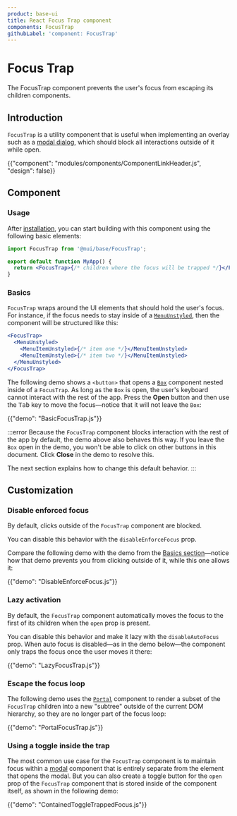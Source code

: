 ```yaml
---
product: base-ui
title: React Focus Trap component
components: FocusTrap
githubLabel: 'component: FocusTrap'
---
```


# Focus Trap

<p class="description">The FocusTrap component prevents the user's focus from escaping its children components.</p>

## Introduction

`FocusTrap` is a utility component that is useful when implementing an overlay such as a [modal dialog](/base-ui/react-modal/), which should block all interactions outside of it while open.

{{"component": "modules/components/ComponentLinkHeader.js", "design": false}}

## Component

### Usage

After [installation](/base-ui/getting-started/quickstart/#installation), you can start building with this component using the following basic elements:

```jsx
import FocusTrap from '@mui/base/FocusTrap';

export default function MyApp() {
  return <FocusTrap>{/* children where the focus will be trapped */}</FocusTrap>;
}
```

### Basics

`FocusTrap` wraps around the UI elements that should hold the user's focus. For instance, if the focus needs to stay inside of a [`MenuUnstyled`](/base-ui/react-menu/), then the component will be structured like this:

```jsx
<FocusTrap>
  <MenuUnstyled>
    <MenuItemUnstyled>{/* item one */}</MenuItemUnstyled>
    <MenuItemUnstyled>{/* item two */}</MenuItemUnstyled>
  </MenuUnstyled>
</FocusTrap>
```

The following demo shows a `<button>` that opens a [`Box`](/material-ui/react-box/) component nested inside of a `FocusTrap`. As long as the `Box` is open, the user's keyboard cannot interact with the rest of the app. Press the **Open** button and then use the <kbd class="key">Tab</kbd> key to move the focus—notice that it will not leave the `Box`:

{{"demo": "BasicFocusTrap.js"}}

:::error
Because the `FocusTrap` component blocks interaction with the rest of the app by default, the demo above also behaves this way. If you leave the `Box` open in the demo, you won't be able to click on other buttons in this document. Click **Close** in the demo to resolve this.

The next section explains how to change this default behavior.
:::

## Customization

### Disable enforced focus

By default, clicks outside of the `FocusTrap` component are blocked.

You can disable this behavior with the `disableEnforceFocus` prop.

Compare the following demo with the demo from the [Basics section](#basics)—notice how that demo prevents you from clicking outside of it, while this one allows it:

{{"demo": "DisableEnforceFocus.js"}}

### Lazy activation

By default, the `FocusTrap` component automatically moves the focus to the first of its children when the `open` prop is present.

You can disable this behavior and make it lazy with the `disableAutoFocus` prop. When auto focus is disabled—as in the demo below—the component only traps the focus once the user moves it there:

{{"demo": "LazyFocusTrap.js"}}

### Escape the focus loop

The following demo uses the [`Portal`](/base-ui/react-portal/) component to render a subset of the `FocusTrap` children into a new "subtree" outside of the current DOM hierarchy, so they are no longer part of the focus loop:

{{"demo": "PortalFocusTrap.js"}}

### Using a toggle inside the trap

The most common use case for the `FocusTrap` component is to maintain focus within a [modal](/base-ui/react-modal/) component that is entirely separate from the element that opens the modal. But you can also create a toggle button for the `open` prop of the `FocusTrap` component that is stored inside of the component itself, as shown in the following demo:

{{"demo": "ContainedToggleTrappedFocus.js"}}
